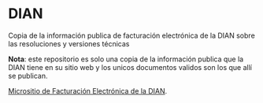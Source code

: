 # DIAN

Copia de la información publica de facturación electrónica de la DIAN sobre las resoluciones y versiones técnicas

**Nota**: este repositorio es solo una copia de la información publica que la DIAN tiene en su sitio web y los unicos documentos validos son los que allí se publican. 


[Micrositio de Facturación Electrónica de la DIAN]([https://duckduckgo.com](https://micrositios.dian.gov.co/sistema-de-facturacion-electronica/)https://micrositios.dian.gov.co/sistema-de-facturacion-electronica/).
